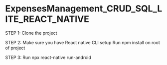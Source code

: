 # ExpensesManagement_CRUD_SQL_LITE_REACT_NATIVE

STEP 1:
Clone the project 

STEP 2: 
Make sure you have React native CLI setup
Run npm install on root of project

STEP 3:
Run npx react-native run-android
